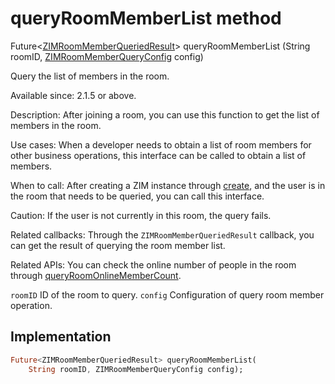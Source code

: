 


# queryRoomMemberList method








Future&lt;[ZIMRoomMemberQueriedResult](../../zego_uikit_prebuilt_live_audio_room/ZIMRoomMemberQueriedResult-class.md)> queryRoomMemberList
(String roomID, [ZIMRoomMemberQueryConfig](../../zego_uikit_prebuilt_live_audio_room/ZIMRoomMemberQueryConfig-class.md) config)





<p>Query the list of members in the room.</p>
<p>Available since: 2.1.5 or above.</p>
<p>Description: After joining a room, you can use this function to get the list of members in the room.</p>
<p>Use cases: When a developer needs to obtain a list of room members for other business operations, this interface can be called to obtain a list of members.</p>
<p>When to call: After creating a ZIM instance through <a href="../../zego_uikit_prebuilt_live_audio_room/ZIM/create.md">create</a>, and the user is in the room that needs to be queried, you can call this interface.</p>
<p>Caution: If the user is not currently in this room, the query fails.</p>
<p>Related callbacks: Through the <code>ZIMRoomMemberQueriedResult</code> callback, you can get the result of querying the room member list.</p>
<p>Related APIs: You can check the online number of people in the room through <a href="../../zego_uikit_prebuilt_live_audio_room/ZIM/queryRoomOnlineMemberCount.md">queryRoomOnlineMemberCount</a>.</p>
<p><code>roomID</code> ID of the room to query.
<code>config</code> Configuration of query room member operation.</p>



## Implementation

```dart
Future<ZIMRoomMemberQueriedResult> queryRoomMemberList(
    String roomID, ZIMRoomMemberQueryConfig config);
```







